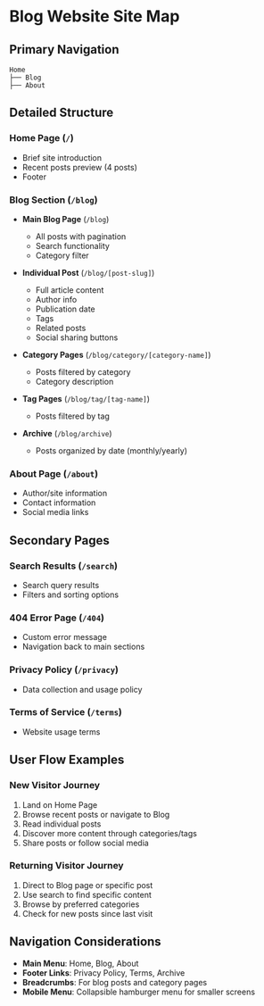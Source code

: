 # Blog Website Site Map

## Primary Navigation
```
Home
├── Blog
├── About
```

## Detailed Structure

### **Home Page** (`/`)
- Brief site introduction
- Recent posts preview (4 posts)
- Footer

### **Blog Section** (`/blog`)
- **Main Blog Page** (`/blog`)
  - All posts with pagination
  - Search functionality
  - Category filter
  
- **Individual Post** (`/blog/[post-slug]`)
  - Full article content
  - Author info
  - Publication date
  - Tags
  - Related posts
  - Social sharing buttons

- **Category Pages** (`/blog/category/[category-name]`)
  - Posts filtered by category
  - Category description

- **Tag Pages** (`/blog/tag/[tag-name]`)
  - Posts filtered by tag

- **Archive** (`/blog/archive`)
  - Posts organized by date (monthly/yearly)

### **About Page** (`/about`)
- Author/site information
- Contact information
- Social media links

## Secondary Pages

### **Search Results** (`/search`)
- Search query results
- Filters and sorting options

### **404 Error Page** (`/404`)
- Custom error message
- Navigation back to main sections

### **Privacy Policy** (`/privacy`)
- Data collection and usage policy

### **Terms of Service** (`/terms`)
- Website usage terms

## User Flow Examples

### **New Visitor Journey**
1. Land on Home Page
2. Browse recent posts or navigate to Blog
3. Read individual posts
4. Discover more content through categories/tags
5. Share posts or follow social media

### **Returning Visitor Journey**
1. Direct to Blog page or specific post
2. Use search to find specific content
3. Browse by preferred categories
4. Check for new posts since last visit

## Navigation Considerations

- **Main Menu**: Home, Blog, About
- **Footer Links**: Privacy Policy, Terms, Archive
- **Breadcrumbs**: For blog posts and category pages
- **Mobile Menu**: Collapsible hamburger menu for smaller screens
